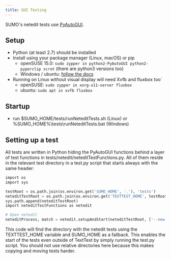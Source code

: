 ```yaml
---
title: GUI Testing
---
```


SUMO's netedit tests use
[PyAutoGUI](https://github.com/asweigart/pyautogui).

## Setup

- Python (at least 2.7) should be installed
- Install using your package manager (Linux, macOS) or pip
  - openSUSE 15.0: `sudo zypper in python2-PyAutoGUI python2-pyperclip scrot` (there are python3 versions too)
  - Windows / ubuntu: [follow the
    docs](https://pyautogui.readthedocs.io/en/latest/install.html)
- Running on Linux without visual display will need Xvfb and fluxbox too´
  - openSUSE: `sudo zypper in xorg-x11-server fluxbox`
  - ubuntu: `sudo apt in xvfb fluxbox`

## Startup

- run $SUMO_HOME/tests/runNeteditTests.sh (Linux) or
  %SUMO_HOME%\\tests\\runNeteditTests.bat (Windows)

## Setting up a test

All tests are written in Python hiding the PyAutoGUI functions behind a
layer of test functions in tests/netedit/neteditTestFunctions.py. All of
them reside in the relevant test directory in a test.py script that
starts always with the same header:

```py
import os
import sys

testRoot = os.path.join(os.environ.get('SUMO_HOME', '.'), 'tests')
neteditTestRoot = os.path.join(os.environ.get('TEXTTEST_HOME', testRoot), 'netedit')
sys.path.append(neteditTestRoot)
import neteditTestFunctions as netedit

# Open netedit
neteditProcess, match = netedit.setupAndStart(neteditTestRoot, ['--new'])
```

This code will find the directory with the netedit tests using the
TEXTTEST_HOME variable and SUMO_HOME as a fallback. This enables the
start of the tests even outside of TextTest by simply running the
test.py script. You should not use relative directories here because
this makes copying and moving tests harder.